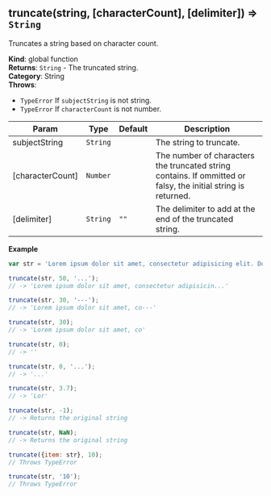 <a name="truncate"></a>

## truncate(string, [characterCount], [delimiter]) ⇒ <code>String</code>
Truncates a string based on character count.

**Kind**: global function  
**Returns**: <code>String</code> - The truncated string.  
**Category**: String  
**Throws**:

- <code>TypeError</code> If `subjectString` is not string.
- <code>TypeError</code> If `characterCount` is not number.


| Param | Type | Default | Description |
| --- | --- | --- | --- |
| subjectString | <code>String</code> |  | The string to truncate. |
| [characterCount] | <code>Number</code> |  | The number of characters the truncated string contains.        If ommitted or falsy, the initial string is returned. |
| [delimiter] | <code>String</code> | <code>&quot;&quot;</code> | The delimiter to add at the end of the truncated string. |

**Example**  
```js
var str = 'Lorem ipsum dolor sit amet, consectetur adipisicing elit. Dolore voluptas tempora nihil commodi laborum sit eum atque iusto temporibus, odit natus odio accusantium id, labore, possimus laboriosam. Eos, ducimus, blanditiis.';

truncate(str, 50, '...');
// -> 'Lorem ipsum dolor sit amet, consectetur adipisicin...'

truncate(str, 30, '---');
// -> 'Lorem ipsum dolor sit amet, co---'

truncate(str, 30);
// -> 'Lorem ipsum dolor sit amet, co'

truncate(str, 0);
// -> ''

truncate(str, 0, '...');
// -> '...'

truncate(str, 3.7);
// -> 'Lor'

truncate(str, -1);
// -> Returns the original string

truncate(str, NaN);
// -> Returns the original string

truncate({item: str}, 10);
// Throws TypeError

truncate(str, '10');
// Throws TypeError
```
